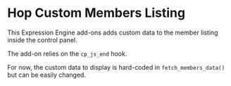 # Hop Custom Members Listing

This Expression Engine add-ons adds custom data to the member listing inside the control panel.

The add-on relies on the `cp_js_end` hook.

For now, the custom data to display is hard-coded in `fetch_members_data()` but can be easily changed.